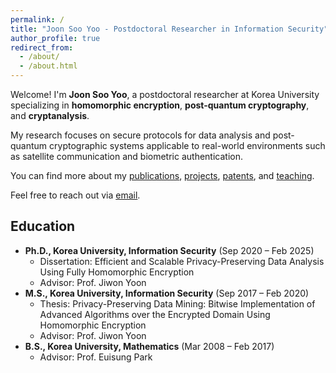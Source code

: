 ```yaml
---
permalink: /
title: "Joon Soo Yoo - Postdoctoral Researcher in Information Security"
author_profile: true
redirect_from: 
  - /about/
  - /about.html
---
```


Welcome! I'm **Joon Soo Yoo**, a postdoctoral researcher at Korea University specializing in **homomorphic encryption**, **post-quantum cryptography**, and **cryptanalysis**.  

My research focuses on secure protocols for data analysis and post-quantum cryptographic systems applicable to real-world environments such as satellite communication and biometric authentication.

You can find more about my [publications](/publications/), [projects](/projects/), [patents](/patents/), and [teaching](/teaching/).  

Feel free to reach out via [email](mailto:sandiegojs@gmail.com).

## Education

* **Ph.D., Korea University, Information Security** (Sep 2020 – Feb 2025)
  * Dissertation: Efficient and Scalable Privacy-Preserving Data Analysis Using Fully Homomorphic Encryption
  * Advisor: Prof. Jiwon Yoon
* **M.S., Korea University, Information Security** (Sep 2017 – Feb 2020)
  * Thesis: Privacy-Preserving Data Mining: Bitwise Implementation of Advanced Algorithms over the Encrypted Domain Using Homomorphic Encryption
  * Advisor: Prof. Jiwon Yoon
* **B.S., Korea University, Mathematics** (Mar 2008 – Feb 2017)
  * Advisor: Prof. Euisung Park
